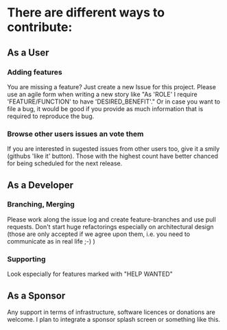 # There are different ways to contribute:

## As a User

### Adding features
You are missing a feature? Just create a new Issue for this project. Please use an agile form when writing a new story like
"As 'ROLE' I require 'FEATURE/FUNCTION' to have 'DESIRED_BENEFIT'." Or in case you want to file a bug, it would be good if you provide as much information that is required to reproduce the bug.

### Browse other users issues an vote them
If you are interested in sugested issues from other users too, give it a smily (githubs 'like it' button).
Those with the highest count have better chanced for being scheduled for the next release.

## As a Developer

### Branching, Merging
Please work along the issue log and create feature-branches and use pull requests. 
Don't start huge refactorings especially on architectural design (those are only accepted if we agree upon them, 
i.e. you need to communicate as in real life ;-) )

### Supporting
Look especially for features marked with "HELP WANTED"

## As a Sponsor

Any support in terms of infrastructure, software licences or donations are welcome.
I plan to integrate a sponsor splash screen or something like this.
